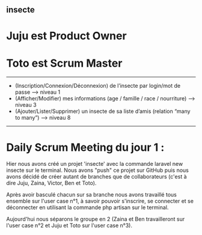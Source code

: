 ## insecte

# Juju est Product Owner
# Toto est Scrum Master

---

* (Inscription/Connexion/Déconnexion) de l’insecte par login/mot de passe --> niveau 1
* (Afficher/Modifier) mes informations (age / famille / race / nourriture) --> niveau 3
* (Ajouter/Lister/Supprimer) un insecte de sa liste d’amis (relation “many to many”) --> niveau 8

---

# Daily Scrum Meeting du jour 1 :

Hier nous avons créé un projet 'insecte' avec la commande laravel new insecte sur le terminal. Nous avons "push" ce projet sur GitHub puis nous avons décidé de créer autant de branches que de collaborateurs (c'est à dire Juju, Zaina, Victor, Ben et Toto).

Après avoir basculé chacun sur sa branche nous avons travaillé tous ensemble sur l'user case n°1, à savoir pouvoir s'inscrire, se connecter et se déconnecter en utilisant la commande php artisan sur le terminal.

Aujourd'hui nous séparons le groupe en 2 (Zaina et Ben travailleront sur l'user case n°2 et Juju et Toto sur l'user case n°3).
